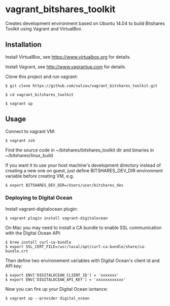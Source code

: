 # vagrant_bitshares_toolkit

Creates development environment based on Ubuntu 14.04 to build Bitshares Toolkit using Vagrant and VirtualBox.


## Installation

Install VirtualBox, see https://www.virtualbox.org for details.

Install Vagrant, see http://www.vagrantup.com for details.

Clone this project and run vagrant:

    $ git clone https://github.com/valzav/vagrant_bitshares_toolkit.git

    $ cd vagrant_bitshares_toolkit

    $ vagrant up

## Usage

Connect to vagrant VM:

    $ vagrant ssh

Find the source code in ~/bitshares/bitshares_toolkit dir and binaries in ~/bitshares/linux_build

If you want it to use your host machine's development directory instead of creating a new one on guest,
just define BITSHARES_DEV_DIR environment variable before creating VM, e.g.

    $ export BITSHARES_DEV_DIR=/Users/user/bitshares_dev


### Deploying to Digital Ocean

Install vagrant-digitalocean plugin:

	$ vagrant plugin install vagrant-digitalocean

On Mac you may need to install a CA bundle to enable SSL communication with the Digital Ocean API:

	$ brew install curl-ca-bundle
	$ export SSL_CERT_FILE=/usr/local/opt/curl-ca-bundle/share/ca-bundle.crt

Then define two environement variables with Digital Ocean's client id and API key:

	$ export ENV['DIGITALOCEAN_CLIENT_ID'] = 'xxxxxxx'
	$ export ENV['DIGITALOCEAN_API_KEY'] = 'xxxxxxxxxxxx' 

Now you can fire up your Digital Ocean isntance:

	$ vagrant up --provider digital_ocean
